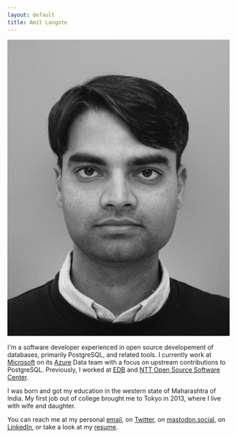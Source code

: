 ```yaml
---
layout: default
title: Amit Langote
---
```


<img class="center-fit" src="files/me2.jpeg" alt="Hey there!" id="left"/>
<p>
  I'm a software developer experienced in open source developement of databases, primarily
  PostgreSQL, and related tools.  I currently work at
  <a href="https://microsoft.com/">Microsoft</a> on its
  <a href="https://azure.microsoft.com">Azure</a> Data team with a focus on
  upstream contributions to PostgreSQL.  Previously, I worked at
  <a href="https://enterprisedb.com/">EDB</a> and 
  <a href="https://www.rd.ntt/e/sic/oss/">NTT Open Source Software Center</a>.
</p>

<p>
  I was born and got my education in the western state of Maharashtra of India.
  My first job out of college brought me to Tokyo in 2013, where I live with wife
  and daughter.
</p>

<p>
  You can reach me at my personal <a href="mailto:amitlangote09@gmail.com">email</a>, on
  <a href="https://twitter.com/amitlan">Twitter</a>,
  on <a href="https://mastodon.social/@amitlan">mastodon.social</a>,
  on <a href="https://linkedin.com/in/amitlan">LinkedIn</a>, or take a look at my
  <a href="https://s3-ap-northeast-1.amazonaws.com/amitlan.com/files/resume.pdf">resume</a>.
</p>
